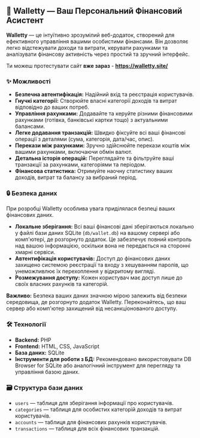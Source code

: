 ## 💼 Walletty — Ваш Персональний Фінансовий Асистент

**Walletty** — це інтуїтивно зрозумілий веб-додаток, створений для ефективного управління вашими особистими фінансами. Він дозволяє легко відстежувати доходи та витрати, керувати рахунками та аналізувати фінансову активність через простий та зручний інтерфейс.

Ти можеш протестувати сайт **вже зараз** - **https://walletty.site/**

### ✨ Можливості

* **Безпечна автентифікація:** Надійний вхід та реєстрація користувачів.
* **Гнучкі категорії:** Створюйте власні категорії доходів та витрат відповідно до ваших потреб.
* **Управління рахунками:** Додавайте та керуйте різними фінансовими рахунками (готівка, банківські картки тощо) з актуальними балансами.
* **Легке додавання транзакцій:** Швидко фіксуйте всі ваші фінансові операції з деталями (сума, категорія, дата/час, опис).
* **Перекази між рахунками:** Зручно здійснюйте перекази коштів між вашими рахунками, включаючи обмін валют.
* **Детальна історія операцій:** Переглядайте та фільтруйте ваші транзакції за рахунками, категоріями та періодом.
* **Фінансова статистика:** Отримуйте наочну статистику ваших доходів, витрат та балансу за вибраний період.

### 🔒 Безпека даних

При розробці Walletty особлива увага приділялася безпеці ваших фінансових даних.

* **Локальне зберігання:** Всі ваші фінансові дані зберігаються локально у файлі бази даних SQLite (`db/wallet.db`) на вашому сервері або комп'ютері, де розгорнуто додаток. Це забезпечує повний контроль над вашою інформацією, оскільки вона не передається на сторонні хмарні сервіси.
* **Автентифікація користувачів:** Доступ до фінансових даних захищено системою реєстрації та входу з хешуванням паролів, що унеможливлює їх перехоплення у відкритому вигляді.
* **Розмежування доступу:** Кожен користувач має доступ лише до своїх власних рахунків та категорій.

**Важливо:** Безпека ваших даних значною мірою залежить від безпеки середовища, де розгорнуто додаток Walletty. Переконайтесь, що ваш сервер або комп'ютер захищений від несанкціонованого доступу.

### 🛠 Технології

* **Backend:** PHP
* **Frontend:** HTML, CSS, JavaScript
* **База даних:** SQLite
* **Інструменти для роботи з БД:** Рекомендовано використовувати DB Browser for SQLite або аналогічний інструмент для перегляду та управління базою даних.

### 🗃 Структура бази даних

* `users` — таблиця для зберігання інформації про користувачів.
* `categories` — таблиця для особистих категорій доходів та витрат користувачів.
* `accounts` — таблиця для фінансових рахунків користувачів.
* `transactions` — таблиця для всіх фінансових транзакцій.
